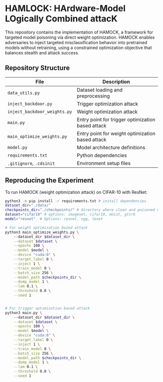 # HAMLOCK: HArdware-Model LOgically Combined attacK

This repository contains the implementation of HAMOCK, a framework for targeted model poisoning via direct weight optimization. HAMOCK enables adversaries to inject targeted misclassification behavior into pretrained models without retraining, using a constrained optimization objective that balances stealth and attack success.


## Repository Structure

| File                          | Description |
|-------------------------------|-------------|
| `data_utils.py`               | Dataset loading and preprocessing |
| `inject_backdoor.py`          | Trigger optimization attack |
| `inject_backdoor_weights.py`  | Weight optimization attack |
| `main.py`                     | Entry point for trigger optimization based attack |
| `main_optimize_weights.py`    | Entry point for weight optimization based attack |
| `model.py`                    | Model architecture definitions |
| `requirements.txt`            | Python dependencies |
| `.gitignore`, `.cdsinit`      | Environment setup files |


## Reproducing the Experiment

To run HAMOCK (weight optimization attack) on CIFAR-10 with ResNet:

```bash
python3 -m pip install -r requirements.txt # install dependencies
dataset_dir="./data/"
checkpoints_dir="./checkpoints/" # directory where clean and poisoned models will be stored.
dataset="cifar10" # options: imagenet, cifar10, mnist, gtsrb
model="resnet"  # Options: resnet, vgg, lenet

# For weight optimization based attack
python3 main_optimize_weights.py \ 
    --dataset_dir $dataset_dir \
    --dataset $dataset \
    --epochs 100 \
    --model $model \
    --device "cuda:0" \
    --target_label 0 \
    --inject 1 \
    --train_model 0 \
    --batch_size 256 \
    --model_path $checkpoints_dir \
    --dump_model 1 \
    --lam 0.1 \
    --threshold 0.0 \
    --seed 1


# For trigger optimization based attack
python3 main.py \ 
    --dataset_dir $dataset_dir \
    --dataset $dataset \
    --epochs 100 \
    --model $model \
    --device "cuda:0" \
    --target_label 0 \
    --inject 1 \
    --train_model 0 \
    --batch_size 256 \
    --model_path $checkpoints_dir \
    --dump_model 1 \
    --lam 0.1 \
    --threshold 0.0 \
    --seed 1
```


